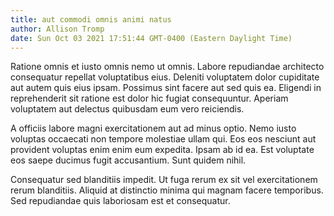 ```yaml
---
title: aut commodi omnis animi natus
author: Allison Tromp
date: Sun Oct 03 2021 17:51:44 GMT-0400 (Eastern Daylight Time)
---
```

Ratione omnis et iusto omnis nemo ut omnis. Labore repudiandae architecto consequatur repellat voluptatibus eius. Deleniti voluptatem dolor cupiditate aut autem quis eius ipsam. Possimus sint facere aut sed quis ea. Eligendi in reprehenderit sit ratione est dolor hic fugiat consequuntur. Aperiam voluptatem aut delectus quibusdam eum vero reiciendis.

 A officiis labore magni exercitationem aut ad minus optio. Nemo iusto voluptas occaecati non tempore molestiae ullam qui. Eos eos nesciunt aut provident voluptas enim enim eum expedita. Ipsam ab id ea. Est voluptate eos saepe ducimus fugit accusantium. Sunt quidem nihil.

 Consequatur sed blanditiis impedit. Ut fuga rerum ex sit vel exercitationem rerum blanditiis. Aliquid at distinctio minima qui magnam facere temporibus. Sed repudiandae quis laboriosam est et consequatur.